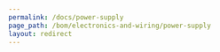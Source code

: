 ```yaml
---
permalink: /docs/power-supply
page_path: /bom/electronics-and-wiring/power-supply
layout: redirect
---
```


